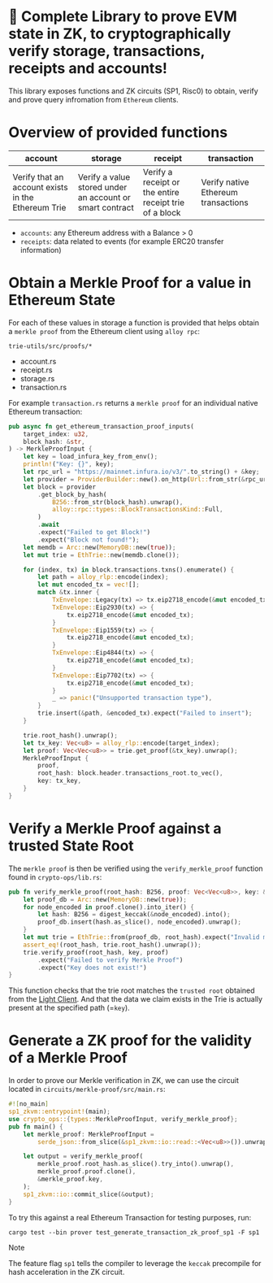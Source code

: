 # 🔐 Complete Library to prove EVM state in ZK, to cryptographically verify storage, transactions, receipts and accounts!
This library exposes functions and ZK circuits (SP1, Risc0) to obtain, verify and prove query infromation from `Ethereum` clients.

# Overview of provided functions

| account | storage | receipt | transaction |
| --- | --- | --- | --- |
| Verify that an account exists in the Ethereum Trie | Verify a value stored under an account or smart contract | Verify a receipt or the entire receipt trie of a block | Verify native Ethereum transactions |

- `accounts`: any Ethereum address with a Balance > 0
- `receipts`: data related to events (for example ERC20 transfer information)

# Obtain a Merkle Proof for a value in Ethereum State
For each of these values in storage a function is provided that helps obtain a `merkle proof` from the Ethereum client using `alloy rpc`:

`trie-utils/src/proofs/*`
- account.rs
- receipt.rs
- storage.rs
- transaction.rs

For example `transaction.rs` returns a `merkle proof` for an individual native Ethereum transaction:

```rust
pub async fn get_ethereum_transaction_proof_inputs(
    target_index: u32,
    block_hash: &str,
) -> MerkleProofInput {
    let key = load_infura_key_from_env();
    println!("Key: {}", key);
    let rpc_url = "https://mainnet.infura.io/v3/".to_string() + &key;
    let provider = ProviderBuilder::new().on_http(Url::from_str(&rpc_url).unwrap());
    let block = provider
        .get_block_by_hash(
            B256::from_str(block_hash).unwrap(),
            alloy::rpc::types::BlockTransactionsKind::Full,
        )
        .await
        .expect("Failed to get Block!")
        .expect("Block not found!");
    let memdb = Arc::new(MemoryDB::new(true));
    let mut trie = EthTrie::new(memdb.clone());

    for (index, tx) in block.transactions.txns().enumerate() {
        let path = alloy_rlp::encode(index);
        let mut encoded_tx = vec![];
        match &tx.inner {
            TxEnvelope::Legacy(tx) => tx.eip2718_encode(&mut encoded_tx),
            TxEnvelope::Eip2930(tx) => {
                tx.eip2718_encode(&mut encoded_tx);
            }
            TxEnvelope::Eip1559(tx) => {
                tx.eip2718_encode(&mut encoded_tx);
            }
            TxEnvelope::Eip4844(tx) => {
                tx.eip2718_encode(&mut encoded_tx);
            }
            TxEnvelope::Eip7702(tx) => {
                tx.eip2718_encode(&mut encoded_tx);
            }
            _ => panic!("Unsupported transaction type"),
        }
        trie.insert(&path, &encoded_tx).expect("Failed to insert");
    }

    trie.root_hash().unwrap();
    let tx_key: Vec<u8> = alloy_rlp::encode(target_index);
    let proof: Vec<Vec<u8>> = trie.get_proof(&tx_key).unwrap();
    MerkleProofInput {
        proof,
        root_hash: block.header.transactions_root.to_vec(),
        key: tx_key,
    }
}
```

# Verify a Merkle Proof against a trusted State Root
The `merkle proof` is then be verified using the `verify_merkle_proof` function found in `crypto-ops/lib.rs`:

```rust
pub fn verify_merkle_proof(root_hash: B256, proof: Vec<Vec<u8>>, key: &[u8]) -> Vec<u8> {
    let proof_db = Arc::new(MemoryDB::new(true));
    for node_encoded in proof.clone().into_iter() {
        let hash: B256 = digest_keccak(&node_encoded).into();
        proof_db.insert(hash.as_slice(), node_encoded).unwrap();
    }
    let mut trie = EthTrie::from(proof_db, root_hash).expect("Invalid merkle proof");
    assert_eq!(root_hash, trie.root_hash().unwrap());
    trie.verify_proof(root_hash, key, proof)
        .expect("Failed to verify Merkle Proof")
        .expect("Key does not exist!")
}
```

This function checks that the trie root matches the `trusted root` obtained from the [Light Client](https://github.com/jonas089/spectre-rad).
And that the data we claim exists in the Trie is actually present at the specified path (=`key`). 

# Generate a ZK proof for the validity of a Merkle Proof
In order to prove our Merkle verification in ZK, we can use the circuit located in `circuits/merkle-proof/src/main.rs`:

```rust
#![no_main]
sp1_zkvm::entrypoint!(main);
use crypto_ops::{types::MerkleProofInput, verify_merkle_proof};
pub fn main() {
    let merkle_proof: MerkleProofInput =
        serde_json::from_slice(&sp1_zkvm::io::read::<Vec<u8>>()).unwrap();

    let output = verify_merkle_proof(
        merkle_proof.root_hash.as_slice().try_into().unwrap(),
        merkle_proof.proof.clone(),
        &merkle_proof.key,
    );
    sp1_zkvm::io::commit_slice(&output);
}
```

To try this against a real Ethereum Transaction for testing purposes, run:

`cargo test --bin prover test_generate_transaction_zk_proof_sp1 -F sp1`

> [!NOTE]
> The feature flag `sp1` tells the compiler to leverage the `keccak` precompile for hash acceleration in the ZK circuit.